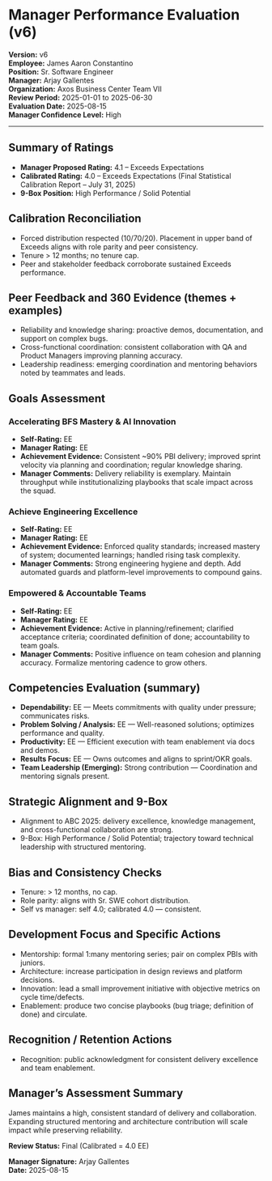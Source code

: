 # Manager Performance Evaluation (v6)

**Version:** v6  
**Employee:** James Aaron Constantino  
**Position:** Sr. Software Engineer  
**Manager:** Arjay Gallentes  
**Organization:** Axos Business Center Team VII  
**Review Period:** 2025-01-01 to 2025-06-30  
**Evaluation Date:** 2025-08-15  
**Manager Confidence Level:** High

---

## Summary of Ratings
- **Manager Proposed Rating:** 4.1 – Exceeds Expectations  
- **Calibrated Rating:** 4.0 – Exceeds Expectations (Final Statistical Calibration Report – July 31, 2025)  
- **9-Box Position:** High Performance / Solid Potential

## Calibration Reconciliation
- Forced distribution respected (10/70/20). Placement in upper band of Exceeds aligns with role parity and peer consistency.  
- Tenure > 12 months; no tenure cap.  
- Peer and stakeholder feedback corroborate sustained Exceeds performance.

## Peer Feedback and 360 Evidence (themes + examples)
- Reliability and knowledge sharing: proactive demos, documentation, and support on complex bugs.  
- Cross-functional coordination: consistent collaboration with QA and Product Managers improving planning accuracy.  
- Leadership readiness: emerging coordination and mentoring behaviors noted by teammates and leads.

## Goals Assessment

### Accelerating BFS Mastery & AI Innovation
- **Self-Rating:** EE  
- **Manager Rating:** EE  
- **Achievement Evidence:** Consistent ~90% PBI delivery; improved sprint velocity via planning and coordination; regular knowledge sharing.  
- **Manager Comments:** Delivery reliability is exemplary. Maintain throughput while institutionalizing playbooks that scale impact across the squad.

### Achieve Engineering Excellence
- **Self-Rating:** EE  
- **Manager Rating:** EE  
- **Achievement Evidence:** Enforced quality standards; increased mastery of system; documented learnings; handled rising task complexity.  
- **Manager Comments:** Strong engineering hygiene and depth. Add automated guards and platform-level improvements to compound gains.

### Empowered & Accountable Teams
- **Self-Rating:** EE  
- **Manager Rating:** EE  
- **Achievement Evidence:** Active in planning/refinement; clarified acceptance criteria; coordinated definition of done; accountability to team goals.  
- **Manager Comments:** Positive influence on team cohesion and planning accuracy. Formalize mentoring cadence to grow others.

## Competencies Evaluation (summary)
- **Dependability:** EE — Meets commitments with quality under pressure; communicates risks.  
- **Problem Solving / Analysis:** EE — Well-reasoned solutions; optimizes performance and quality.  
- **Productivity:** EE — Efficient execution with team enablement via docs and demos.  
- **Results Focus:** EE — Owns outcomes and aligns to sprint/OKR goals.  
- **Team Leadership (Emerging):** Strong contribution — Coordination and mentoring signals present.

## Strategic Alignment and 9-Box
- Alignment to ABC 2025: delivery excellence, knowledge management, and cross-functional collaboration are strong.  
- 9-Box: High Performance / Solid Potential; trajectory toward technical leadership with structured mentoring.

## Bias and Consistency Checks
- Tenure: > 12 months, no cap.  
- Role parity: aligns with Sr. SWE cohort distribution.  
- Self vs manager: self 4.0; calibrated 4.0 — consistent.

## Development Focus and Specific Actions
- Mentorship: formal 1:many mentoring series; pair on complex PBIs with juniors.  
- Architecture: increase participation in design reviews and platform decisions.  
- Innovation: lead a small improvement initiative with objective metrics on cycle time/defects.  
- Enablement: produce two concise playbooks (bug triage; definition of done) and circulate.

## Recognition / Retention Actions
- Recognition: public acknowledgment for consistent delivery excellence and team enablement.

## Manager’s Assessment Summary
James maintains a high, consistent standard of delivery and collaboration. Expanding structured mentoring and architecture contribution will scale impact while preserving reliability.

**Review Status:** Final (Calibrated = 4.0 EE)

**Manager Signature:** Arjay Gallentes  
**Date:** 2025-08-15
